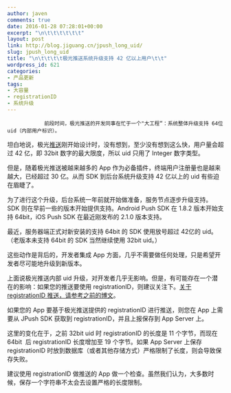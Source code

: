 ```yaml
---
author: javen
comments: true
date: 2016-01-28 07:28:01+00:00
excerpt: "\n\t\t\t\t\t\t"
layout: post
link: http://blog.jiguang.cn/jpush_long_uid/
slug: jpush_long_uid
title: "\n\t\t\t\t极光推送系统升级支持 42 亿以上用户\t\t"
wordpress_id: 621
categories:
- 产品更新
tags:
- 大容量
- registrationID
- 系统升级
---
```



				前段时间，极光推送的开发同事在忙于一个"大工程“：系统整体升级支持 64位 uid（内部用户标识）。

坦白地说，极光[推送](http://www.jpush.cn)刚开始设计时，没有想到，至少没有想到这么快，用户量会超过 42 亿，即 32bit 数字的最大限度，所以 uid 只用了 Integer 数字类型。

但是，随着极光推送被越来越多的 App 作为必备插件，终端用户注册量也是越来越大，已经超过 30 亿。从而 SDK 到后台系统升级支持 42 亿以上的 uid 有些迫在眉睫了。

为了进行这个升级，后台系统一年前就开始做准备，服务节点逐步升级支持。SDK 则在早前一些的版本开始提供支持。Android Push SDK 在 1.8.2 版本开始支持 64bit，iOS Push SDK 在最近刚发布的 2.1.0 版本支持。

最近，服务器端正式对新安装的支持 64bit 的 SDK 使用放号超过 42亿的 uid。（老版本未支持 64bit 的 SDK 当然继续使用 32bit uid。）

这些动作是背后的，开发者集成 App 方面，几乎不需要做任何处理，只是希望开发者尽可能地升级到新版本。

上面说极光推送内部 uid 升级，对开发者几乎无影响。但是，有可能存在一个潜在的影响：如果您的推送要使用 registrationID，则建议关注下。[关于 registrationID 推送，请参考之前的博文](http://blog.jpush.cn/registrationid_pusn_launch/)。

如果您的 App 要基于极光推送提供的 registrationID 进行推送，则您在 App 上需要从 JPush SDK 获取到 registrationID，并且上报保存到 App Server 上。

这里的变化在于，之前 32bit uid 时 registrationID 的长度是 11 个字节，而现在 64bit  后 registrationID 长度增加至 19 个字节。如果 App Server 上保存 registrationID 时放到数据库（或者其他存储方式）严格限制了长度，则会导致保存失败。

建议使用 registrationID 做推送的 App 做一个检查。虽然我们认为，大多数时候，保存一个字符串不太会去设置严格的长度限制。

		
